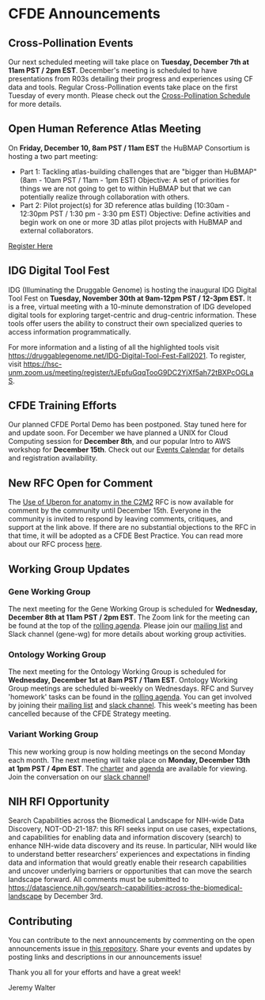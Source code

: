 # CFDE Announcements

## Cross-Pollination Events
Our next scheduled meeting will take place on **Tuesday, December 7th at 11am PST / 2pm EST**. December's meeting is scheduled to have presentations from R03s detailing their progress and experiences using CF data and tools.  Regular Cross-Pollination events take place on the first Tuesday of every month. Please check out the  [Cross-Pollination Schedule](https://docs.google.com/spreadsheets/d/1hQAeOLkivUZZnwZ_KxfGw3neezMaWbrPk9nnFiKfQGA/edit?usp=sharing) for more details.

## Open Human Reference Atlas Meeting 
On **Friday, December 10, 8am PST / 11am EST** the HuBMAP Consortium is hosting a two part meeting:
+ Part 1: Tackling atlas-building challenges that are "bigger than HuBMAP" (8am - 10am PST / 11am - 1pm EST)
Objective: A set of priorities for things we are not going to get to within HuBMAP but that we can potentially realize through collaboration with others.
+ Part 2: Pilot project(s) for 3D reference atlas building (10:30am - 12:30pm PST / 1:30 pm - 3:30 pm EST)
Objective: Define activities and begin work on one or more 3D atlas pilot projects with HuBMAP and external collaborators.

[Register Here](https://us06web.zoom.us/meeting/register/tZcvf-qsqT4sH9d7fZ451-N3vPnvu-nC3T0E)

## IDG Digital Tool Fest
IDG (Illuminating the Druggable Genome) is hosting the inaugural IDG Digital Tool Fest on **Tuesday, November 30th at 9am-12pm PST / 12-3pm EST.** It is a free, virtual meeting with a 10-minute demonstration of IDG developed digital tools for exploring target-centric and drug-centric information. These tools offer users the ability to construct their own specialized queries to access information programmatically. 

For more information and a listing of all the highlighted tools visit https://druggablegenome.net/IDG-Digital-Tool-Fest-Fall2021.
To register, visit https://hsc-unm.zoom.us/meeting/register/tJEpfuGqqTooG9DC2YjXf5ah72tBXPcOGLaS.

## CFDE Training Efforts
Our planned CFDE Portal Demo has been postponed. Stay tuned here for and update soon. For December we have planned a UNIX for Cloud Computing session for **December 8th**, and our popular Intro to AWS workshop for **December 15th**. Check out our [Events Calendar](https://www.nih-cfde.org/events/) for details and registration availability.

## New RFC Open for Comment
The [Use of Uberon for anatomy in the C2M2](https://docs.google.com/document/d/1x-KYUOvzO6NMiHqnl9G8JzakLcqJbkfG/edit)  RFC is now available for comment by the community until December 15th. Everyone in the community is invited to respond by leaving comments, critiques, and support at the link above.  If there are no substantial objections to the RFC in that time, it will be adopted as a CFDE Best Practice. You can read more about our RFC process [here](https://docs.google.com/document/d/1masYhU6W_zgUWN1XWS8_f-KiSp1cTDdo4eZJWpsXyHQ/edit).

## Working Group Updates

### Gene Working Group
The next meeting for the Gene Working Group is scheduled for **Wednesday, December 8th at 11am PST / 2pm EST**. The Zoom link for the meeting can be found at the top of the [rolling agenda](https://docs.google.com/document/d/18QXDCFkHTVF2LTvab-wz9CprHxegP6VU/edit#). Please join our [mailing list](https://cfdepublic.groups.io/g/GeneWorkingGroup) and Slack channel (gene-wg) for more details about working group activities.

### Ontology Working Group
The next meeting for the Ontology Working Group is scheduled for **Wednesday, December 1st at 8am PST / 11am EST**. Ontology Working Group meetings are scheduled bi-weekly on Wednesdays. RFC and Survey 'homework' tasks can be found in the [rolling agenda](https://docs.google.com/document/d/1VoHHBeWfol6XNJa3kzOnOFuTaIrcLYbqKYQcOnj1oh4/edit#heading=h.3ia46913z0oa). You can get involved by joining their [mailing list](https://cfdepublic.groups.io/g/OntologyWorkingGroup) and [slack channel](https://join.slack.com/share/zt-wramurmc-0VP3wp~RYL8y1VPndQvYXw).  This week's meeting has been cancelled because of the CFDE Strategy meeting.

### Variant Working Group
This new working group is now holding meetings on the second Monday each month. The next meeting will take place on **Monday, December 13th at 1pm PST / 4pm EST**. The [charter](https://docs.google.com/document/d/1L84L20Z3v4wPYjdqjQz0JpGFud0JPNUK/edit?usp=sharing&ouid=111367545760360703840&rtpof=true&sd=true) and [agenda](https://docs.google.com/document/d/1c3bxCKCRTWtvZopSLOT2iZsetylKtqdilfF1hB1thFQ/edit?usp=sharing) are available for viewing. Join the conversation on our [slack channel](https://join.slack.com/share/zt-wr77bkhw-RrrNoi4OaOgG~u7D2DFayA)!

## NIH RFI Opportunity
Search Capabilities across the Biomedical Landscape for NIH-wide Data Discovery, NOT-OD-21-187: this RFI seeks input on use cases, expectations, and capabilities for enabling data and information discovery (search) to enhance NIH-wide data discovery and its reuse. In particular, NIH would like to understand better researchers’ experiences and expectations in finding data and information that would greatly enable their research capabilities and uncover underlying barriers or opportunities that can move the search landscape forward. All comments must be submitted to https://datascience.nih.gov/search-capabilities-across-the-biomedical-landscape by December 3rd.

## Contributing
You can contribute to the next announcements by commenting on the open announcements issue in [this repository](https://github.com/nih-cfde/announcements/issues). Share your events and updates by posting links and descriptions in our announcements issue!

Thank you all for your efforts and have a great week!

Jeremy Walter
